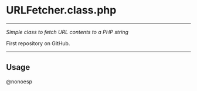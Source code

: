 
# URLFetcher.class.php

***

*Simple class to fetch URL contents to a PHP string*

First repository on GitHub.

***

## Usage

@nonoesp 